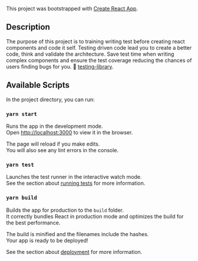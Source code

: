 This project was bootstrapped with [Create React App](https://github.com/facebook/create-react-app).

## Description

The purpose of this project is to training writing test before creating react components and code it self.
Testing driven code lead you to create a better code, think and validate the architecture.
Save test time when writing complex components and ensure the test coverage reducing the chances of users finding bugs for you. 🤘
[testing-library](https://testing-library.com/).

## Available Scripts

In the project directory, you can run:

### `yarn start`

Runs the app in the development mode.<br />
Open [http://localhost:3000](http://localhost:3000) to view it in the browser.

The page will reload if you make edits.<br />
You will also see any lint errors in the console.

### `yarn test`

Launches the test runner in the interactive watch mode.<br />
See the section about [running tests](https://facebook.github.io/create-react-app/docs/running-tests) for more information.

### `yarn build`

Builds the app for production to the `build` folder.<br />
It correctly bundles React in production mode and optimizes the build for the best performance.

The build is minified and the filenames include the hashes.<br />
Your app is ready to be deployed!

See the section about [deployment](https://facebook.github.io/create-react-app/docs/deployment) for more information.
